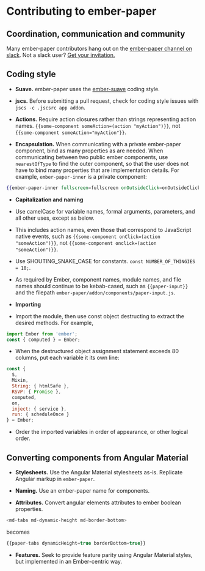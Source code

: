 # Contributing to ember-paper

## Coordination, communication and community

Many ember-paper contributors hang out on the [ember-paper channel on slack](https://embercommunity.slack.com/messages/ember-paper/). Not a slack user? [Get your invitation.](https://ember-community-slackin.herokuapp.com/)

## Coding style

* **Suave.** ember-paper uses the [ember-suave](https://github.com/DockYard/ember-suave) coding style.

* **jscs.** Before submitting a pull request,
check for coding style issues with  `jscs -c .jscsrc app addon`.

* **Actions.** Require action closures rather than strings representing action names.
`{{some-component someAction=(action "myAction")}}`, not `{{some-component someAction="myAction"}}`.

* **Encapsulation.** When communicating with a private ember-paper component, bind as many properties as are needed.
When communicating between two public ember components, use `nearestOfType` to find the outer component,
so that the user does not have to bind many properties that are implementation details.
For example, `ember-paper-inner` is a private component:
```hbs
{{ember-paper-inner fullscreen=fullscreen onOutsideClick=onOutsideClick}}
```

* **Capitalization and naming**

 * Use camelCase for variable names, formal arguments, parameters, and all other uses, except as below.

 * This includes action names, even those that correspond to JavaScript native events, such as
`{{some-component onClick=(action "someAction")}}`, not `{{some-component onclick=(action "someAction")}}`.

 * Use SHOUTING_SNAKE_CASE for constants. `const NUMBER_OF_THINGIES = 10;`.

 * As required by Ember, component names, module names, and file names should continue to be kebab-cased, such as
`{{paper-input}}` and the filepath `ember-paper/addon/components/paper-input.js`.

* **Importing**

 * Import the module, then use const object destructing to extract the desired methods. For example,
```javascript
import Ember from 'ember';
const { computed } = Ember;
```

 * When the destructured object assignment statement exceeds 80 columns, put each variable it its own line:
```javascript
const {
  $,
  Mixin,
  String: { htmlSafe },
  RSVP: { Promise },
  computed,
  on,
  inject: { service },
  run: { scheduleOnce }
} = Ember;
```
 * Order the imported variables in order of appearance, or other logical order.

## Converting components from Angular Material

* **Stylesheets.** Use the Angular Material stylesheets as-is. Replicate Angular markup in `ember-paper`.

* **Naming.** Use an ember-paper name for components.

* **Attributes.** Convert angular elements attributes to ember boolean properties.
```javascript
<md-tabs md-dynamic-height md-border-bottom>
```
becomes
```javascript
{{paper-tabs dynamicHeight=true borderBottom=true}}
```

* **Features.** Seek to provide feature parity using Angular Material styles, but implemented in an Ember-centric way.
